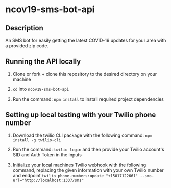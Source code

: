 # ncov19-sms-bot-api

## Description
An SMS bot for easily getting the latest COVID-19 updates for your area with a provided zip code.

## Running the API locally
1. Clone or fork + clone this repository to the desired directory on your machine

2. `cd` into `ncov19-sms-bot-api`

3. Run the command:
`npm install`
to install required project dependencies

## Setting up local testing with your Twilio phone number
1. Download the twilio CLI package with the following command:
`npm install -g twilio-cli`

2. Run the command:
`twilio login`
and then provide your Twilio account's SID and Auth Token in the inputs

3. Initialize your local machines Twilio webhook with the following command, replacing the given information with your own Twilio number and endpoint
`twilio phone-numbers:update "+15017122661" --sms-url="http://localhost:1337/sms"`
